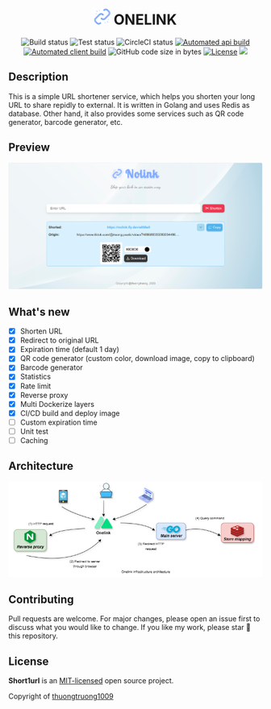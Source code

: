 <div align="center">
    <h1><img src="public/logo.png" alt="logo"> ONELINK</h1>
    <img alt="Build status" src="https://img.shields.io/github/actions/workflow/status/thuongtruong1009/short1url/build.yml?logo=GitHub&label=build">
    <img alt="Test status" src="https://img.shields.io/github/actions/workflow/status/thuongtruong1009/short1url/test.yml?logo=GitHub&label=test">
    <img alt="CircleCI status" src="https://circleci.com/gh/circleci/circleci-docs.svg?style=svg">
    <a href="https://github.com/thuongtruong109/onelink/pkgs/container/onelink-api"><img alt="Automated api build" src="https://img.shields.io/docker/automated/thuongtruong1009/onelink-api?logo=Docker&label=server"></a>
    <a href="https://github.com/thuongtruong109/onelink/pkgs/container/onelink-client"><img alt="Automated client build" src="https://img.shields.io/docker/automated/thuongtruong1009/onelink-client?logo=Docker&label=client"></a>
    <img alt="GitHub code size in bytes" src="https://img.shields.io/github/languages/code-size/thuongtruong1009/short1url">
    <a href="https://github.com/thuongtruong109/onelink/blob/main/LICENSE"><img alt="License" src="https://img.shields.io/github/license/thuongtruong1009/short1url"></a>
    <a href="https://paypal.me/thuongtruong1009" rel="nofollow"><img src="https://img.shields.io/badge/Donate-PayPal-ff3f59.svg" style="max-width: 100%;"></a>
     <!-- <img alt="api image size" src="https://img.shields.io/docker/image-size/thuongtruong1009/short1url-api/latest">
    <img alt="client image size" src="https://img.shields.io/docker/image-size/thuongtruong1009/short1url-client/latest"> -->
</div>

## Description

This is a simple URL shortener service, which helps you shorten your long URL to share repidly to external. It is written in Golang and uses Redis as database. Other hand, it also provides some services such as QR code generator, barcode generator, etc.

## Preview

![Preview image](public/preview.png)

## What's new

- [x] Shorten URL
- [x] Redirect to original URL
- [x] Expiration time (default 1 day)
- [x] QR code generator (custom color, download image, copy to clipboard)
- [x] Barcode generator
- [x] Statistics
- [x] Rate limit
- [x] Reverse proxy
- [x] Multi Dockerize layers
- [x] CI/CD build and deploy image
- [ ] Custom expiration time
- [ ] Unit test
- [ ] Caching

## Architecture

![Image](public/architecture.png)

## Contributing

Pull requests are welcome. For major changes, please open an issue first to discuss what you would like to change. If you like my work, please star 🌟 this repository.

## License

**Short1url** is an [MIT-licensed](LICENSE) open source project.

Copyright of <a href="https://github.com/thuongtruong1009">thuongtruong1009</a>

<!-- ## References

[Ref1](https://liamhieuvu.com/url-shortener-with-golang-and-mysql)
[Go on K8s](https://www.callicoder.com/deploy-multi-container-go-redis-app-kubernetes/)
[Nginx cache](https://vietnix.vn/cau-hinh-cache-nginx/)
[Nginx refs](https://github.dev/veryacademy/yt-nginx-mastery-series)
-->
